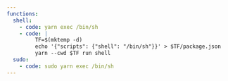 ```yaml
---
functions:
  shell:
    - code: yarn exec /bin/sh
    - code: |
         TF=$(mktemp -d)
         echo '{"scripts": {"shell": "/bin/sh"}}' > $TF/package.json
         yarn --cwd $TF run shell
  sudo:
    - code: sudo yarn exec /bin/sh
---
```

